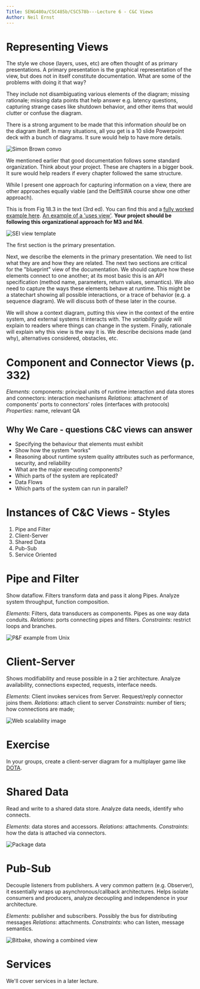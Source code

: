 ```yaml
---
Title: SENG480a/CSC485b/CSC578b---Lecture 6 - C&C Views
Author: Neil Ernst
---
```


# Representing Views

The style we chose (layers, uses, etc) are often thought of as primary presentations. A primary presentation is the graphical representation of the view, but does not in itself constitute documentation. What are some of the problems with doing it that way?

They include not disambiguating various elements of the diagram; missing rationale; missing data points that help answer e.g. latency questions, capturing strange cases like shutdown behavior, and other items that would clutter or confuse the diagram. 

There is a strong argument to be made that this information *should* be on the diagram itself. In many situations, all you get is a 10 slide Powerpoint deck with a bunch of diagrams. It sure would help to have more details. 

![Simon Brown convo](img/simon-diagrams.png)

We mentioned earlier that good documentation follows some standard organization. Think about your project. These are chapters in a bigger book. It sure would help readers if every chapter followed the same structure. 

While I present one approach for capturing information on a view, there are other approaches equally viable (and the DelftSWA course show one other approach). 

This is from Fig 18.3 in the text (3rd ed). You can find this and a [fully worked example here](https://wiki.sei.cmu.edu/sad/index.php/Template:ViewTemplate). [An example of a 'uses view'](https://wiki.sei.cmu.edu/sad/index.php/OPC_Module_Uses_View). **Your project should be following this organizational approach for M3 and M4**.

![SEI view template](img/view-template.png)

The first section is the primary presentation. 

Next, we describe the elements in the primary presentation. We need to list what they are and how they are related. The next two sections are critical for the "blueprint" view of the documentation. We should capture how these elements connect to one another; at its most basic this is an API specification (method name, parameters, return values, semantics). We also need to capture the ways these elements behave at runtime. This might be a statechart showing all possible interactions, or a trace of behavior (e.g. a sequence diagram). We will discuss both of these later in the course. 

We will show a context diagram, putting this view in the context of the entire system, and external systems it interacts with. The *variability guide* will explain to readers where things can change in the system. Finally, rationale will explain why this view is the way it is. We describe decisions made (and why), alternatives considered, obstacles, etc.

# Component and Connector Views (p. 332)
*Elements*: components: principal units of runtime interaction and data stores and connectors: interaction mechanisms
*Relations*: attachment of components’ ports to connectors’ roles (interfaces with protocols)
*Properties*: name, relevant QA

## Why We Care - questions C&C views can answer
* Specifying the behaviour that elements must exhibit
* Show how the system "works"
* Reasoning about runtime system quality attributes such as performance, security, and reliability
* What are the major executing components?
* Which parts of the system are replicated?
* Data Flows
* Which parts of the system can run in parallel?

# Instances of C&C Views - Styles
1. Pipe and Filter
2. Client-Server
3. Shared Data
4. Pub-Sub
5. Service Oriented

# Pipe and Filter
Show dataflow. Filters transform data and pass it along Pipes. Analyze system throughput, function composition.

*Elements*: Filters, data transducers as components. Pipes as one way data conduits.
*Relations*: ports connecting pipes and filters.
*Constraints*: restrict loops and branches.

![P&F example from Unix](img/unixpipe.png)

# Client-Server
Shows modifiability and reuse possible in a 2 tier architecture. Analyze availability, connections expected, requests, interface needs.

*Elements*: Client invokes services from Server. Request/reply connector joins them.
*Relations*: attach client to server
*Constraints*: number of tiers; how connections are made;

![Web scalability image](http://aosabook.org/images/distsys/imageHosting3.png)

# Exercise
In your groups, create a client-server diagram for a multiplayer game like [DOTA](http://www.dota2.com/play/).

# Shared Data
Read and write to a shared data store. Analyze data needs, identify who connects.

*Elements*: data stores and accessors.
*Relations*: attachments.
*Constraints*: how the data is attached via connectors.

![Package data](http://aosabook.org/images/packaging/pypi-workflow.png)

# Pub-Sub
Decouple listeners from publishers. A very common pattern (e.g. Observer), it essentially wraps up asynchronous/callback architectures. Helps isolate consumers and producers, analyze decoupling and independence in your architecture.

*Elements*: publisher and subscribers. Possibly the bus for distributing messages
*Relations*: attachments.
*Constraints*: who can listen, message semantics.

![Bitbake, showing a combined view](http://aosabook.org/images/yocto/aosa3.jpg)

# Services
We'll cover services in a later lecture. 
